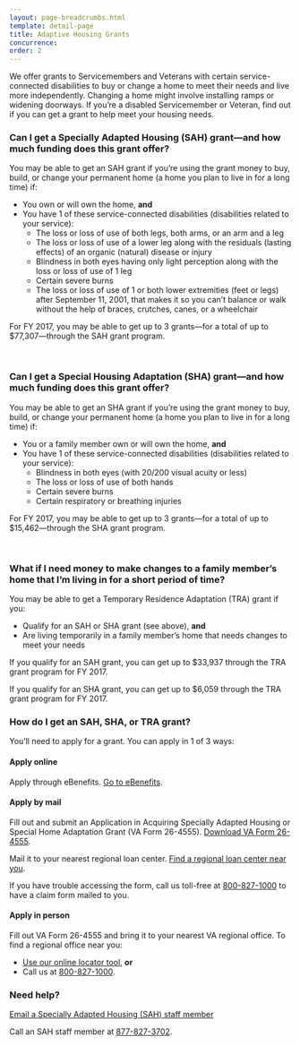 ```yaml
---
layout: page-breadcrumbs.html
template: detail-page
title: Adaptive Housing Grants
concurrence: 
order: 2
---
```


<div class="va-introtext">

We offer grants to Servicemembers and Veterans with certain service-connected disabilities to buy or change a home to meet their needs and live more independently. Changing a home might involve installing ramps or widening doorways. If you’re a disabled Servicemember or Veteran, find out if you can get a grant to help meet your housing needs.

</div>

<div class="feature" markdown=“1”>

### Can I get a Specially Adapted Housing (SAH) grant—and how much funding does this grant offer? 

You may be able to get an SAH grant if you’re using the grant money to buy, build, or change your permanent home (a home you plan to live in for a long time) if:

- You own or will own the home, **and** 
- You have 1 of these service-connected disabilities (disabilities related to your service):
  - The loss or loss of use of both legs, both arms, or an arm and a leg
  - The loss or loss of use of a lower leg along with the residuals (lasting effects) of an organic (natural) disease or injury
  - Blindness in both eyes having only light perception along with the loss or loss of use of 1 leg
  - Certain severe burns
  - The loss or loss of use of 1 or both lower extremities (feet or legs) after September 11, 2001, that makes it so you can’t balance or walk without the help of braces, crutches, canes, or a wheelchair

For FY 2017, you may be able to get up to 3 grants—for a total of up to $77,307—through the SAH grant program. 

<br>

### Can I get a Special Housing Adaptation (SHA) grant—and how much funding does this grant offer?

You may be able to get an SHA grant if you’re using the grant money to buy, build, or change your permanent home (a home you plan to live in for a long time) if: 

- You or a family member own or will own the home, **and**
- You have 1 of these service-connected disabilities (disabilities related to your service):
  - Blindness in both eyes (with 20/200 visual acuity or less)
  - The loss or loss of use of both hands
  - Certain severe burns
  - Certain respiratory or breathing injuries

For FY 2017, you may be able to get up to 3 grants—for a total of up to $15,462—through the SHA grant program. 

<br>

### What if I need money to make changes to a family member’s home that I’m living in for a short period of time? 

You may be able to get a Temporary Residence Adaptation (TRA) grant if you:

- Qualify for an SAH or SHA grant (see above), **and**
- Are living temporarily in a family member’s home that needs changes to meet your needs

If you qualify for an SAH grant, you can get up to $33,937 through the TRA grant program for FY 2017.

If you qualify for an SHA grant, you can get up to $6,059 through the TRA grant program for FY 2017.

</div>

### How do I get an SAH, SHA, or TRA grant?

You’ll need to apply for a grant. You can apply in 1 of 3 ways:

#### Apply online

Apply through eBenefits. [Go to eBenefits]( https://www.ebenefits.va.gov/ebenefits/homepage). 

#### Apply by mail

Fill out and submit an Application in Acquiring Specially Adapted Housing or Special Home Adaptation Grant (VA Form 26-4555). [Download VA Form 26-4555](http://www.vba.va.gov/pubs/forms/VBA-26-4555-ARE.pdf). 

Mail it to your nearest regional loan center. [Find a regional loan center near you](http://www.benefits.va.gov/HOMELOANS/contact_rlc_info.asp).

If you have trouble accessing the form, call us toll-free at <a href="tel:+1-855-574-7286">800-827-1000</a> to have a claim form mailed to you.

#### Apply in person

Fill out VA Form 26-4555 and bring it to your nearest VA regional office. To find a regional office near you:
- [Use our online locator tool](https://www.va.gov/directory/guide/home.asp), **or**
- Call us at <a href="tel:+1-855-574-7286">800-827-1000</a>.

### Need help?

<a href="mailto:sahinfo.vbaco@va.gov">Email a Specially Adapted Housing (SAH) staff member</a>

Call an SAH staff member at <a href="tel:+18778273702">877-827-3702</a>.
